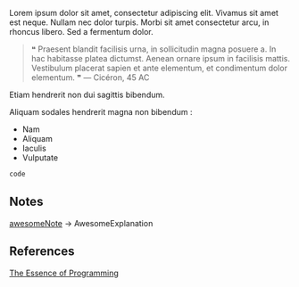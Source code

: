 Lorem ipsum dolor sit amet, consectetur adipiscing elit. Vivamus sit amet est neque. Nullam nec dolor turpis. Morbi sit amet consectetur arcu, in rhoncus libero. Sed a fermentum dolor.

>❝ Praesent blandit facilisis urna, in sollicitudin magna posuere a. In hac habitasse platea dictumst. Aenean ornare ipsum in facilisis mattis. Vestibulum placerat sapien et ante elementum, et condimentum dolor elementum. ❞ 
> — Cicéron, 45 AC   

Etiam hendrerit non dui sagittis bibendum. 


Aliquam sodales hendrerit magna non bibendum :
* Nam
* Aliquam
* Iaculis
* Vulputate

```js
code
```


## Notes

[awesomeNote](memory) -> AwesomeExplanation

## References

[The Essence of Programming](https://www.gingerbill.org/article/2021/02/01/the-essence-of-programming/)